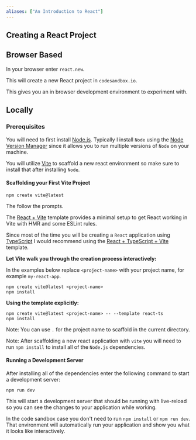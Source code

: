 ```yaml
---
aliases: ["An Introduction to React"]
---
```


## Creating a React Project

## Browser Based

In your browser enter `react.new`.

This will create a new React project in `codesandbox.io`.

This gives you an in browser development environment to experiment with.

## Locally

### Prerequisites

You will need to first install [Node.js](https://nodejs.org/en). Typically I install `Node` using the [Node Version Manager](https://github.com/nvm-sh/nvm) since it allows you to run multiple versions of `Node` on your machine.

You will utilize [Vite](https://vite.dev/) to scaffold a new react environment so make sure to install that after installing `Node`.

#### Scaffolding your First Vite Project

```shell
npm create vite@latest
```

The follow the prompts.

The [React + Vite](https://github.com/vitejs/vite/tree/main/packages/create-vite/template-react) template provides a minimal setup to get React working in Vite with HMR and some ESLint rules.

Since most of the time you will be creating a `React` application using [TypeScript](https://www.typescriptlang.org/) I would recommend using the [React + TypeScript + Vite](https://github.com/vitejs/vite/tree/main/packages/create-vite/template-react-ts) template.

**Let Vite walk you through the creation process interactively:**

In the examples below replace `<project-name>` with your project name, for example `my-react-app`.

```shell
npm create vite@latest <project-name>
npm install
```

**Using the template explicitly:**

```shell
npm create vite@latest <project-name> -- --template react-ts
npm install
```

Note: You can use `.` for the project name to scaffold in the current directory.

Note: After scaffolding a new react application with `vite` you will need to run `npm install` to install all of the `Node.js` dependencies.

#### Running a Development Server

After installing all of the dependencies enter the following command to start a development server:

```shell
npm run dev
```

This will start a development server that should be running with live-reload so you can see the changes to your application while working.

In the code sandbox case you don't need to run `npm install` or `npm run dev`. That environment will automatically run your application and show you what it looks like interactively.

